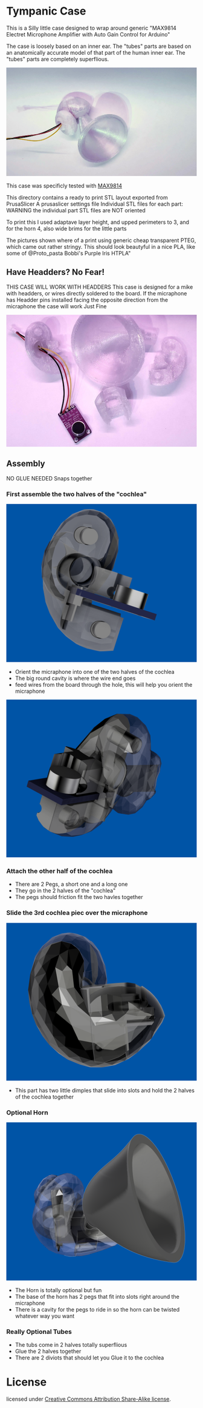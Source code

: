 
# Tympanic Case
This is a Silly little case designed to wrap around generic "MAX9814 Electret Microphone Amplifier with Auto Gain Control for Arduino"

The case is loosely based on an inner ear. The "tubes" parts are based on an anatomically accurate model of that part of the human inner ear.
The "tubes" parts are completely superflious. 

![An assembled Tympanic Case](./20220415_083544.jpg)

This case was specificly tested with [MAX9814 ](https://smile.amazon.com/ACEIRMC-MAX9814-Electret-Microphone-Amplifier/dp/B08RHP5WTW?pd_rd_w=yFgtD&pf_rd_p=669284d1-0739-4910-99f9-d216bdde93da&pf_rd_r=QMEAC5HNM55H4T8D661F&pd_rd_r=6e7c3128-0ad8-4d59-afea-c092e6acded8&pd_rd_wg=uans6&pd_rd_i=B08RHP5WTW&psc=1&ref_=pd_bap_d_rp_19_i)

This directory contains a ready to print STL layout exported from PrusaSlicer
A prusaslicer settings file
Individual STL files for each part: WARNING the individual part STL files are NOT oriented

To print this I used adaptave layer height, and upped perimeters to 3, and for the horn 4, also wide brims for the little parts

The pictures shown where of a print using generic cheap transparent PTEG, which came out rather stringy. This should look beautyful in a nice PLA, like some of @Proto_pasta
 Bobbi's Purple Iris HTPLA"

## Have Headders? No Fear!
THIS CASE WILL WORK WITH HEADDERS
This case is designed for a mike with headders, or wires directly soldered to the board. 
If the micraphone has Headder pins installed facing the opposite direction from the micraphone the case will work Just Fine


![Ready to assemble Tympanic Case ](./20220415_084202.jpg) 


## Assembly
NO GLUE NEEDED Snaps together 
### First assemble the two halves of the "cochlea"
![Insert Micraphone into part with the hole ](./Assembly%20Step%201.png) 


-   Orient the micraphone into one of the two halves of the cochlea
-   The big round cavity is where the wire end goes
-   feed wires from the board through the hole, this will help you orient the micraphone


![slide the other half over the micraphone using pegs](./Assembly%20Step%202.png) 
### Attach the other half of the cochlea
-   There are 2 Pegs, a short one and a long one
-   They go in the 2 halves of the "cochlea" 
-   The pegs should friction fit the two havles together

### Slide the 3rd cochlea piec over the micraphone
![slide endcap over the micraphone and 2 halves of the cochlea](./Assembly%20Step%203.png) 
- This part has two little dimples that slide into slots and hold the 2 halves of the cochlea together

### Optional Horn
![Insert Micraphone into part with the hole ](./Adding%20the%20Horn.png) 

- The Horn is totally optional but fun
- The base of the horn has 2 pegs that fit into slots right around the micraphone
- There is a cavity for the pegs to ride in so the horn can be twisted whatever way you want


### Really Optional Tubes
- The tubs come in 2 halves totally superflious
- Glue the 2 halves together
- There are 2 diviots that should let you Glue it to the cochlea


# License

licensed under [Creative Commons Attribution Share-Alike license](https://creativecommons.org/licenses/by-sa/4.0). 
